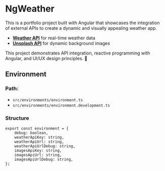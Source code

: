 # NgWeather

This is a portfolio project built with Angular that showcases the integration of external APIs to create a dynamic and visually appealing weather app.  

- [**Weather API**](https://openweathermap.org/api) for real-time weather data
- [**Unsplash API**](https://unsplash.com/developers) for dynamic background images

This project demonstrates API integration, reactive programming with Angular, and UI/UX design principles. 🚀

## Environment

### Path:
- `src/environments/environment.ts`
- `src/environments/environment.development.ts`

### Structure
```
export const environment = {
	debug: boolean,  
	weatherApiKey: string,
	weatherApiUrl: string,
	weatherApiUrlDebug: string,
	imagesApiKey: string,
	imagesApiUrl: string,
	imagesApiUrlDebug: string,
};
```
